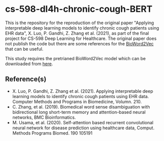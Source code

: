 # cs-598-dl4h-chronic-cough-BERT

This is the repository for the reproduction of the original paper "Applying interpretable deep learning models to identify chronic cough patients using EHR data", X. Luo, P. Gandhi, Z. Zhang et al. (2021), as part of the final project for CS-598 Deep Learning for Healthcare. The original paper does not publish the code but there are some references for the [BioWord2Vec](https://github.com/ncbi-nlp/BioSentVec) that can be useful. 

This study requires the pretrianed BioWord2Vec model which can be downloaded from [here](https://ftp.ncbi.nlm.nih.gov/pub/lu/Suppl/BioSentVec/BioWordVec_PubMed_MIMICIII_d200.vec.bin).


## Reference(s)
* X. Luo, P. Gandhi, Z. Zhang et al. (2021). Applying interpretable deep learning models to identify chronic cough patients using EHR data. Computer Methods and Programs in Biomedicine, Volumn. 210.
* C. Zhang, et al. (2019). Biomedical word sense disambiguation with bidirectional long short-term memory and attention-based neural networks, BMC Bioinformatics.
* M. Usama, et al. (2020). Self-attention based recurrent convolutional neural network for disease prediction using healthcare data, Comput. Methods Programs Biomed. 190 105191

